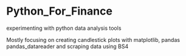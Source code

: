 # Python_For_Finance
experimenting with python data analysis tools

Mostly focusing on creating candlestick plots with 
matplotlib,
pandas
pandas_datareader
and scraping data using BS4 
